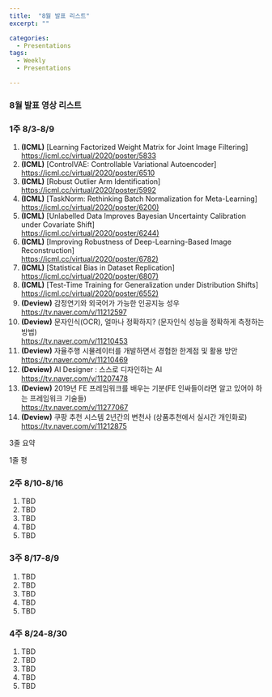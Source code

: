 ```yaml
---
title:  "8월 발표 리스트"
excerpt: ""

categories:
  - Presentations
tags:
  - Weekly
  - Presentations

---
```


### 8월 발표 영상 리스트

###     1주 8/3-8/9

1. **(ICML)** [Learning Factorized Weight Matrix for Joint Image Filtering]
   <https://icml.cc/virtual/2020/poster/5833>
2. **(ICML)** [ControlVAE: Controllable Variational Autoencoder]
   <https://icml.cc/virtual/2020/poster/6510>
3. **(ICML)** [Robust Outlier Arm Identification]
   <https://icml.cc/virtual/2020/poster/5992>
4. **(ICML)** [TaskNorm: Rethinking Batch Normalization for Meta-Learning]
   <https://icml.cc/virtual/2020/poster/6200)>
5. **(ICML)** [Unlabelled Data Improves Bayesian Uncertainty Calibration under Covariate Shift]  
   <https://icml.cc/virtual/2020/poster/6244)>
6. **(ICML)** [Improving Robustness of Deep-Learning-Based Image Reconstruction]  
   <https://icml.cc/virtual/2020/poster/6782)>
7. **(ICML)** [Statistical Bias in Dataset Replication]
   <https://icml.cc/virtual/2020/poster/6807)>
8. **(ICML)** [Test-Time Training for Generalization under Distribution Shifts]
   <https://icml.cc/virtual/2020/poster/6552)>
9. **(Deview)** 감정연기와 외국어가 가능한 인공지능 성우
   <https://tv.naver.com/v/11212597>
10. **(Deview)**  문자인식(OCR), 얼마나 정확하지? (문자인식 성능을 정확하게 측정하는 방법)  
    <https://tv.naver.com/v/11210453>
11. **(Deview)** 자율주행 시뮬레이터를 개발하면서 경험한 한계점 및 활용 방안
    <https://tv.naver.com/v/11210469>
12. **(Deview)**  AI Designer : 스스로 디자인하는 AI
    <https://tv.naver.com/v/11207478>
13. **(Deview)**  2019년 FE 프레임워크를 배우는 기분(FE 인싸들이라면 알고 있어야 하는 프레임워크 기술들)  
    <https://tv.naver.com/v/11277067>
14. **(Deview)** 쿠팡 추천 시스템 2년간의 변천사 (상품추천에서 실시간 개인화로)
    <https://tv.naver.com/v/11212875>

3줄 요약

1줄 평

### 2주 8/10-8/16

1. TBD
2. TBD
3. TBD
4. TBD
5. TBD

### 3주 8/17-8/9

1. TBD
2. TBD
3. TBD
4. TBD
5. TBD

### 4주 8/24-8/30

1. TBD
2. TBD
3. TBD
4. TBD
5. TBD